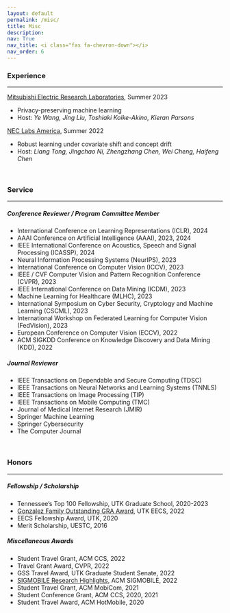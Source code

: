 ```yaml
---
layout: default
permalink: /misc/
title: Misc
description:
nav: True
nav_title: <i class="fas fa-chevron-down"></i>
nav_order: 6
---
```


### Experience
---
[Mitsubishi Electric Research Laboratories](https://www.merl.com/), Summer 2023
- Privacy-preserving machine learning
- Host: _Ye Wang, Jing Liu, Toshiaki Koike-Akino, Kieran Parsons_

[NEC Labs America](https://www.nec-labs.com/), Summer 2022
- Robust learning under covariate shift and concept drift 
- Host: _Liang Tong, Jingchao Ni, Zhengzhang Chen, Wei Cheng, Haifeng Chen_

<br>

### Service
---

##### Conference Reviewer / Program Committee Member
- International Conference on Learning Representations (ICLR), 2024
- AAAI Conference on Artificial Intelligence (AAAI), 2023, 2024
- IEEE International Conference on Acoustics, Speech and Signal Processing (ICASSP), 2024
- Neural Information Processing Systems (NeurIPS), 2023
- International Conference on Computer Vision (ICCV), 2023
- IEEE / CVF Computer Vision and Pattern Recognition Conference (CVPR), 2023
- IEEE International Conference on Data Mining (ICDM), 2023
- Machine Learning for Healthcare (MLHC), 2023
- International Symposium on Cyber Security, Cryptology and Machine Learning
(CSCML), 2023
- International Workshop on Federated Learning for Computer Vision (FedVision), 2023
- European Conference on Computer Vision (ECCV), 2022
- ACM SIGKDD Conference on Knowledge Discovery and Data Mining (KDD), 2022

##### Journal Reviewer
- IEEE Transactions on Dependable and Secure Computing (TDSC)
- IEEE Transactions on Neural Networks and Learning Systems (TNNLS)
- IEEE Transactions on Image Processing (TIP)
- IEEE Transactions on Mobile Computing (TMC)
- Journal of Medical Internet Research (JMIR)
- Springer Machine Learning
- Springer Cybersecurity
- The Computer Journal


<br>


### Honors
---

##### Fellowship / Scholarship
- Tennessee’s Top 100 Fellowship, UTK Graduate School, 2020-2023
- [Gonzalez Family Outstanding GRA Award](https://www.eecs.utk.edu/2022-eecs-gonzalez-family-awards-announced/), UTK EECS, 2022
- EECS Fellowship Award, UTK, 2020
- Merit Scholarship, UESTC, 2016

##### Miscellaneous Awards
- Student Travel Grant, ACM CCS, 2022
- Travel Grant Award, CVPR, 2022
- GSS Travel Award, UTK Graduate Student Senate, 2022
- [SIGMOBILE Research Highlights](https://www.sigmobile.org/grav/publications/research-highlights), ACM SIGMOBILE, 2022
- Student Travel Grant, ACM MobiCom, 2021
- Student Conference Grant, ACM CCS, 2020, 2021
- Student Travel Award, ACM HotMobile, 2020

